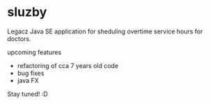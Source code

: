 # sluzby
Legacz Java SE application for sheduling overtime service hours for doctors.

upcoming features
 - refactoring of cca 7 years old code
 - bug fixes
 - java FX
 
 Stay tuned! :D
